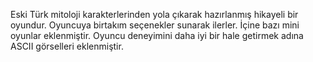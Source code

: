 Eski Türk mitoloji karakterlerinden yola çıkarak hazırlanmış hikayeli bir oyundur.
Oyuncuya birtakım seçenekler sunarak ilerler.
İçine bazı mini oyunlar eklenmiştir.
Oyuncu deneyimini daha iyi bir hale getirmek adına ASCII görselleri eklenmiştir.
